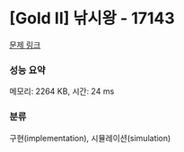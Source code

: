 # [Gold II] 낚시왕 - 17143 

[문제 링크](https://www.acmicpc.net/problem/17143) 

### 성능 요약

메모리: 2264 KB, 시간: 24 ms

### 분류

구현(implementation), 시뮬레이션(simulation)

